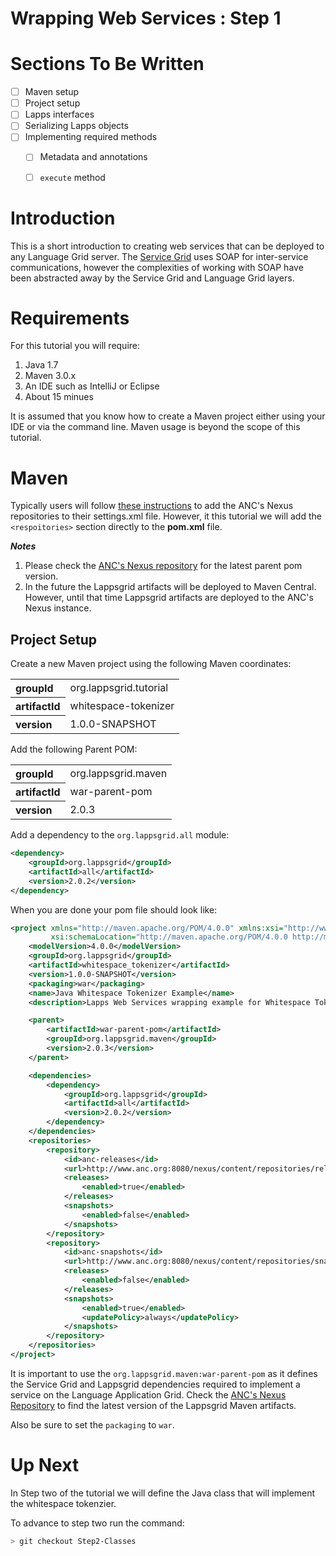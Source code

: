 Wrapping Web Services : Step 1
=====================

# Sections To Be Written

- [ ] Maven setup
- [ ] Project setup
- [ ] Lapps interfaces
- [ ] Serializing Lapps objects
- [ ] Implementing required methods
  - [ ] Metadata and annotations
  - [ ] `execute` method
  

# Introduction

This is a short introduction to creating web services that can be deployed to
any Language Grid server.  The [Service Grid](http://servicegrid.net/en/index.html) uses
SOAP for inter-service communications, however the complexities of working with SOAP
have been abstracted away by the Service Grid and Language Grid layers.

# Requirements

For this tutorial you will require:

1. Java 1.7
1. Maven 3.0.x
1. An IDE such as IntelliJ or Eclipse
1. About 15 minues

It is assumed that you know how to create a Maven project either using your IDE or via
the command line.  Maven usage is beyond the scope of this tutorial.

# Maven

Typically users will follow [these instructions](http://lapps.github.io/Maven.html)
to add the ANC's Nexus repositories to their settings.xml file.  However, it this
tutorial we will add the `<respoitories>` section directly to the **pom.xml** file.

***Notes***

1. Please check the [ANC's Nexus repository](http://www.anc.org:8080/nexus) for the 
latest parent pom version.
1. In the future the Lappsgrid artifacts will be deployed to Maven Central.  However,
until that time Lappsgrid artifacts are deployed to the ANC's Nexus instance.

## Project Setup

Create a new Maven project using the following Maven coordinates:

<table>
    <tbody>
        <tr>
            <th align="left">groupId</th>
            <td>org.lappsgrid.tutorial</td>
        </tr>
        <tr>
            <th align="left">artifactId</th>
            <td>whitespace-tokenizer</td>
        </tr>
        <tr>
            <th align="left">version</th>
            <td>1.0.0-SNAPSHOT</td>
        </tr>
    </tbody>
</table>

Add the following Parent POM:

<table>
    <tbody>
        <tr>
            <th align="left">groupId</th>
            <td>org.lappsgrid.maven</td>
        </tr>
        <tr>
            <th align="left">artifactId</th>
            <td>war-parent-pom</td>
        </tr>
        <tr>
            <th align="left">version</th>
            <td>2.0.3</td>
        </tr>
    </tbody>
</table>

Add a dependency to the `org.lappsgrid.all` module:

```xml
<dependency>
    <groupId>org.lappsgrid</groupId>
    <artifactId>all</artifactId>
    <version>2.0.2</version>
</dependency>
```
When you are done your pom file should look like:

```xml
<project xmlns="http://maven.apache.org/POM/4.0.0" xmlns:xsi="http://www.w3.org/2001/XMLSchema-instance"
         xsi:schemaLocation="http://maven.apache.org/POM/4.0.0 http://maven.apache.org/xsd/maven-4.0.0.xsd">
    <modelVersion>4.0.0</modelVersion>
    <groupId>org.lappsgrid</groupId>
    <artifactId>whitespace_tokenizer</artifactId>
    <version>1.0.0-SNAPSHOT</version>
    <packaging>war</packaging>
    <name>Java Whitespace Tokenizer Example</name>
    <description>Lapps Web Services wrapping example for Whitespace Tokenizer</description>

    <parent>
        <artifactId>war-parent-pom</artifactId>
        <groupId>org.lappsgrid.maven</groupId>
        <version>2.0.3</version>
    </parent>

    <dependencies>
        <dependency>
            <groupId>org.lappsgrid</groupId>
            <artifactId>all</artifactId>
            <version>2.0.2</version>
        </dependency>
    </dependencies>
    <repositories>
        <repository>
            <id>anc-releases</id>
            <url>http://www.anc.org:8080/nexus/content/repositories/releases/</url>
            <releases>
                <enabled>true</enabled>
            </releases>
            <snapshots>
                <enabled>false</enabled>
            </snapshots>
        </repository>
        <repository>
            <id>anc-snapshots</id>
            <url>http://www.anc.org:8080/nexus/content/repositories/snapshots/</url>
            <releases>
                <enabled>false</enabled>
            </releases>
            <snapshots>
                <enabled>true</enabled>
                <updatePolicy>always</updatePolicy>
            </snapshots>
        </repository>
    </repositories>
</project>
```

It is important to use the `org.lappsgrid.maven:war-parent-pom` as it defines the
Service Grid and Lappsgrid dependencies required to implement a service on the Language 
Application Grid. Check the [ANC's Nexus Repository](http://www.anc.org:8080/nexus/index.html#nexus-search;quick~org.lappsgrid.maven) to
find the latest version of the Lappsgrid Maven artifacts.

Also be sure to set the `packaging` to `war`.

# Up Next

In Step two of the tutorial we will define the Java class that will implement the 
whitespace tokenzier.

To advance to step two run the command:

```bash
> git checkout Step2-Classes
```
